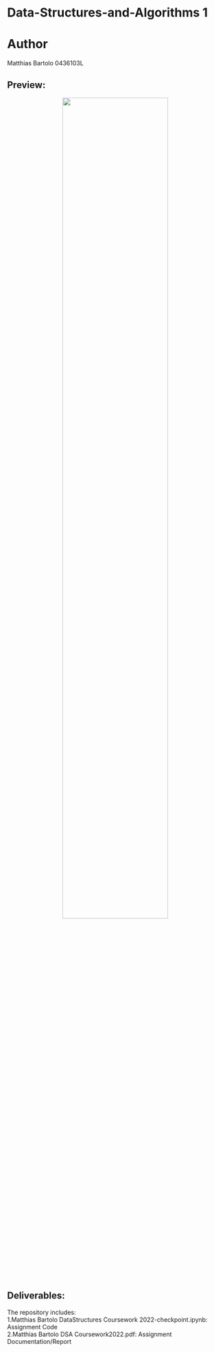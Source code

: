 # Data-Structures-and-Algorithms 1
 
# Author
Matthias Bartolo 0436103L

## Preview:
<p align='center'>
  <img src="https://github.com/mbar0075/Data-Structures-and-Algorithms1/assets/103250564/d203bd9f-12ba-4e43-966b-cef00ff0e02b" style="display: block; margin: 0 auto; width: 70%; height: auto;"></br>
</p>

## Deliverables:
The repository includes:<br />
1.Matthias Bartolo DataStructures Coursework 2022-checkpoint.ipynb: Assignment Code<br />
2.Matthias Bartolo DSA Coursework2022.pdf: Assignment Documentation/Report
